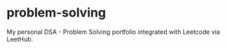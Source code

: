 # problem-solving
My personal DSA - Problem Solving portfolio integrated with Leetcode via LeetHub.
